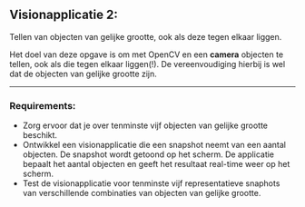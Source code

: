 ## Visionapplicatie 2:
Tellen van objecten van gelijke grootte, ook als deze tegen elkaar liggen.

Het doel van deze opgave is om met OpenCV en een **camera** objecten te tellen, ook als die tegen elkaar liggen(!). De vereenvoudiging hierbij is wel dat de objecten van gelijke grootte zijn.

---
### Requirements:

- Zorg ervoor dat je over tenminste vijf objecten van gelijke grootte beschikt.
- Ontwikkel een visionapplicatie die een snapshot neemt van een aantal objecten. De snapshot wordt getoond op het scherm. De applicatie bepaalt het aantal objecten en geeft het resultaat real-time weer op het scherm.
- Test de visionapplicatie voor tenminste vijf representatieve snaphots van verschillende combinaties van objecten van gelijke grootte.
